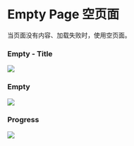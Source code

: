 
# Empty Page 空页面
当页面没有内容、加载失败时，使用空页面。

### Empty - Title
![][image-1]

### Empty
![][image-2]

### Progress
![][image-3]

[image-1]:	https://github.com/viomiui/viomiui.image/blob/master/UIKit/Views/Empty%20Page/Empty%20-%20Title.png?raw=true
[image-2]:	https://github.com/viomiui/viomiui.image/blob/master/UIKit/Views/Empty%20Page/Empty.png?raw=true
[image-3]:	https://github.com/viomiui/viomiui.image/blob/master/UIKit/Views/Empty%20Page/Progress.png?raw=true